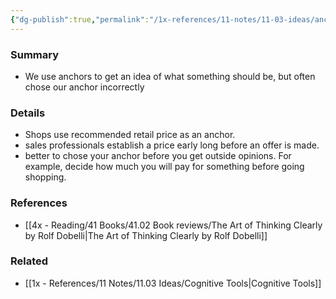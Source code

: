 ```yaml
---
{"dg-publish":true,"permalink":"/1x-references/11-notes/11-03-ideas/anchoring/","title":"Anchoring","created":"2024-02-14T20:18:36.118+03:00","updated":"2024-02-14T20:18:36.118+03:00"}
---
```



### Summary
- We use anchors to get an idea of what something should be, but often chose our anchor incorrectly

### Details
- Shops use recommended retail price as an anchor.
- sales professionals establish a price early long before an offer is made.
- better to chose your anchor before you get outside opinions. For example, decide how much you will pay for something before going shopping.

### References
- [[4x - Reading/41 Books/41.02 Book reviews/The Art of Thinking Clearly by Rolf Dobelli\|The Art of Thinking Clearly by Rolf Dobelli]]

### Related
- [[1x - References/11 Notes/11.03 Ideas/Cognitive Tools\|Cognitive Tools]]
